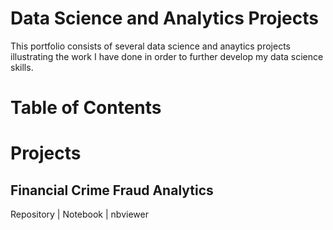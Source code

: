 # Data Science and  Analytics Projects
This portfolio consists of several data science and anaytics projects illustrating the work I have done in order to further develop my data science skills.
# Table of Contents



# Projects
## Financial Crime Fraud Analytics
Repository | Notebook | nbviewer
